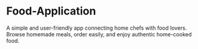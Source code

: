 # Food-Application
A simple and user-friendly app connecting home chefs with food lovers. Browse homemade meals, order easily, and enjoy authentic home-cooked food.
